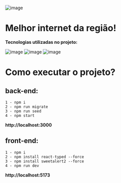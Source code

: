 ![image](https://user-images.githubusercontent.com/56053290/221952113-45701f5c-30e2-40e5-9d8b-0a4630458a9f.png)
# Melhor internet da região!

**Tecnologias utilizadas no projeto:**<br> 

![image](https://user-images.githubusercontent.com/56053290/218258400-46b576f3-03c0-4557-b984-189c104e5a51.png)
![image](https://user-images.githubusercontent.com/56053290/218258497-d0ddc8bf-a8dc-45b2-aba5-4614700e73d5.png)
![image](https://user-images.githubusercontent.com/56053290/218259194-0cbc46a8-6150-4eb7-8cfb-14846262a0c3.png)


<h1>Como executar o projeto?</h1>

<h2>back-end:</h2>

```
1 - npm i
2 - npm run migrate 
3 - npm run seed
4 - npm start
```
**http://localhost:3000**

<h2>front-end:</h2>

```
1 - npm i
2 - npm install react-typed --force
3 - npm install sweetalert2 --force
4 - npm run dev
```
**http://localhost:5173**
